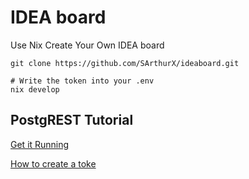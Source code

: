 # IDEA board
Use Nix Create Your Own IDEA board

```
git clone https://github.com/SArthurX/ideaboard.git

# Write the token into your .env
nix develop 
```


## PostgREST Tutorial 
[Get it Running](https://postgrest.org/en/v12/tutorials/tut0.html)

[How to create a toke](https://postgrest.org/en/v12/tutorials/tut1.html#step-3-sign-a-token)

